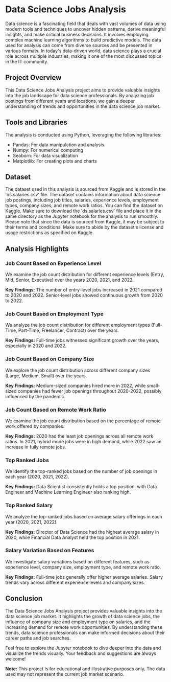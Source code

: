 # Data Science Jobs Analysis

Data science is a fascinating field that deals with vast volumes of data using modern tools and techniques to uncover hidden patterns, derive meaningful insights, and make critical business decisions. It involves employing complex machine learning algorithms to build predictive models. The data used for analysis can come from diverse sources and be presented in various formats. In today's data-driven world, data science plays a crucial role across multiple industries, making it one of the most discussed topics in the IT community.

## Project Overview

This Data Science Jobs Analysis project aims to provide valuable insights into the job landscape for data science professionals. By analyzing job postings from different years and locations, we gain a deeper understanding of trends and opportunities in the data science job market.

## Tools and Libraries

The analysis is conducted using Python, leveraging the following libraries:

- Pandas: For data manipulation and analysis
- Numpy: For numerical computing
- Seaborn: For data visualization
- Matplotlib: For creating plots and charts

## Dataset
The dataset used in this analysis is sourced from Kaggle and is stored in the 'ds.salaries.csv' file. The dataset contains information about data science job postings, including job titles, salaries, experience levels, employment types, company sizes, and remote work ratios. You can find the dataset on Kaggle. Make sure to download the 'ds.salaries.csv' file and place it in the same directory as the Jupyter notebook for the analysis to run smoothly. Please note that since the data is sourced from Kaggle, it may be subject to their terms and conditions. Make sure to abide by the dataset's license and usage restrictions as specified on Kaggle.
## Analysis Highlights

### Job Count Based on Experience Level

We examine the job count distribution for different experience levels (Entry, Mid, Senior, Executive) over the years 2020, 2021, and 2022.

**Key Findings:** The number of entry-level jobs increased in 2021 compared to 2020 and 2022. Senior-level jobs showed continuous growth from 2020 to 2022.

### Job Count Based on Employment Type

We analyze the job count distribution for different employment types (Full-Time, Part-Time, Freelancer, Contract) over the years.

**Key Findings:** Full-time jobs witnessed significant growth over the years, especially in 2020 and 2022.

### Job Count Based on Company Size

We explore the job count distribution across different company sizes (Large, Medium, Small) over the years.

**Key Findings:** Medium-sized companies hired more in 2022, while small-sized companies had fewer job openings throughout 2020-2022, possibly influenced by the pandemic.

### Job Count Based on Remote Work Ratio

We examine the job count distribution based on the percentage of remote work offered by companies.

**Key Findings:** 2020 had the least job openings across all remote work ratios. In 2021, hybrid mode jobs were in high demand, while 2022 saw an increase in fully remote jobs.

### Top Ranked Jobs

We identify the top-ranked jobs based on the number of job openings in each year (2020, 2021, 2022).

**Key Findings:** Data Scientist consistently holds a top position, with Data Engineer and Machine Learning Engineer also ranking high.

### Top Ranked Salary

We analyze the top-ranked jobs based on average salary offerings in each year (2020, 2021, 2022).

**Key Findings:** Director of Data Science had the highest average salary in 2020, while Financial Data Analyst held the top position in 2021.

### Salary Variation Based on Features

We investigate salary variations based on different features, such as experience level, company size, employment type, and remote work ratio.

**Key Findings:** Full-time jobs generally offer higher average salaries. Salary trends vary across different experience levels and company sizes.

## Conclusion

The Data Science Jobs Analysis project provides valuable insights into the data science job market. It highlights the growth of data science jobs, the influence of company size and employment type on salaries, and the increasing demand for remote work opportunities. By understanding these trends, data science professionals can make informed decisions about their career paths and job searches.

Feel free to explore the Jupyter notebook to dive deeper into the data and visualize the trends visually. Your feedback and suggestions are always welcome!

**Note:** This project is for educational and illustrative purposes only. The data used may not represent the current job market scenario.
